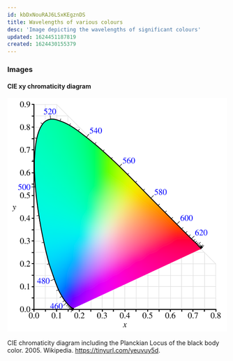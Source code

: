 ```yaml
---
id: kbDxNouRAJ6LSxKEgznDS
title: Wavelengths of various colours
desc: 'Image depicting the wavelengths of significant colours'
updated: 1624451187819
created: 1624430155379
---
```


### Images

#### CIE xy chromaticity diagram
![CIE xy chromaticity diagram](assets/images/cie1931-chromaticity.svg)
<figcaption>
CIE chromaticity diagram including the Planckian Locus of the black body color. 2005.  Wikipedia. <a href="https://tinyurl.com/yeuvuy5d">https://tinyurl.com/yeuvuy5d</a>.
</figcaption>